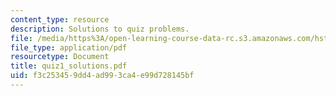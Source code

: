 ```yaml
---
content_type: resource
description: Solutions to quiz problems.
file: /media/https%3A/open-learning-course-data-rc.s3.amazonaws.com/hst-542j-quantitative-physiology-organ-transport-systems-spring-2004/f3c253459dd4ad993ca4e99d728145bf_quiz1_solutions.pdf
file_type: application/pdf
resourcetype: Document
title: quiz1_solutions.pdf
uid: f3c25345-9dd4-ad99-3ca4-e99d728145bf
---
```

